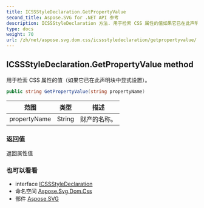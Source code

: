 ```yaml
---
title: ICSSStyleDeclaration.GetPropertyValue
second_title: Aspose.SVG for .NET API 参考
description: ICSSStyleDeclaration 方法. 用于检索 CSS 属性的值如果它已在此声明块中显式设置
type: docs
weight: 70
url: /zh/net/aspose.svg.dom.css/icssstyledeclaration/getpropertyvalue/
---
```

## ICSSStyleDeclaration.GetPropertyValue method

用于检索 CSS 属性的值（如果它已在此声明块中显式设置）。

```csharp
public string GetPropertyValue(string propertyName)
```

| 范围 | 类型 | 描述 |
| --- | --- | --- |
| propertyName | String | 财产的名称。 |

### 返回值

返回属性值

### 也可以看看

* interface [ICSSStyleDeclaration](../)
* 命名空间 [Aspose.Svg.Dom.Css](../../icssstyledeclaration/)
* 部件 [Aspose.SVG](../../../)


